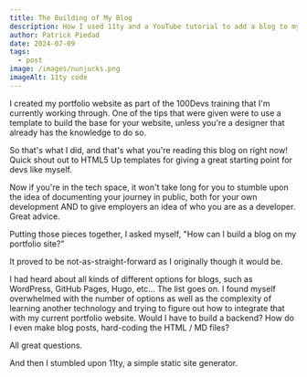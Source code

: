 ```yaml
---
title: The Building of My Blog
description: How I used 11ty and a YouTube tutorial to add a blog to my portfolio website.
author: Patrick Piedad
date: 2024-07-09
tags:
  - post
image: /images/nunjucks.png
imageAlt: 11ty code
---
```


I created my portfolio website as part of the 100Devs training that I'm currently working through. One of the tips that were given were to use a template to build the base for your website, unless you're a designer that already has the knowledge to do so. 

So that's what I did, and that's what you're reading this blog on right now! Quick shout out to HTML5 Up templates for giving a great starting point for devs like myself.

Now if you're in the tech space, it won't take long for you to stumble upon the idea of documenting your journey in public, both for your own development AND to give employers an idea of who you are as a developer. Great advice.

Putting those pieces together, I asked myself, "How can I build a blog on my portfolio site?" 

It proved to be not-as-straight-forward as I originally though it would be.

I had heard about all kinds of different options for blogs, such as WordPress, GitHub Pages, Hugo, etc... The list goes on. I found myself overwhelmed with the number of options as well as the complexity of learning another technology and trying to figure out how to integrate that with my current portfolio website. Would I have to build a backend? How do I even make blog posts, hard-coding the HTML / MD files? 

All great questions.

And then I stumbled upon 11ty, a simple static site generator.

